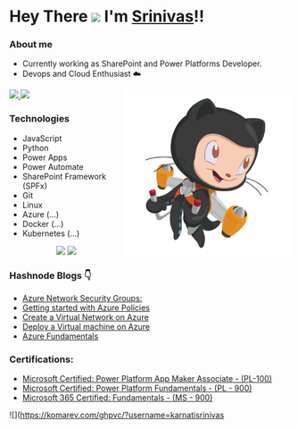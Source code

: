 #  Hey There <img src="https://github.com/TheDudeThatCode/TheDudeThatCode/blob/master/Assets/Hi.gif" width="29px"> I'm [Srinivas](https://www.linkedin.com/in/srinivas-karnati)!!

### About me
- Currently working as SharePoint and Power Platforms Developer.
- Devops and Cloud Enthusiast ☁️

<img align="right" alt="PNG" src="https://github.com/karnatisrinivas/karnatisrinivas/blob/main/cat.png" width="300" height="300" />

<a href="https://www.linkedin.com/in/srinivas-karnati">
  <img src="https://img.shields.io/badge/LinkedIn-0077B5?style=for-the-badge&logo=linkedin&logoColor=white" /> 
 </a> 
<a href="https://twitter.com/__karnati">
  <img src="https://img.shields.io/badge/Twitter-1DA1F2?style=for-the-badge&logo=twitter&logoColor=white"   />
</a>

### Technologies
- JavaScript
- Python
- Power Apps
- Power Automate
- SharePoint Framework (SPFx)
- Git
- Linux
- Azure (...)
- Docker (...)
- Kubernetes (...)




<p align="center">
	<img width="48%" src="https://github-readme-stats.vercel.app/api?username=karnatisrinivas&show_icons=true&theme=dark" />
  <img width="48%" src="https://github-readme-streak-stats.herokuapp.com/?user=karnatisrinivas&theme=dark" />
</p>

### Hashnode Blogs 👇
<!-- HASHNODE_BLOG:START -->
- [Azure Network Security Groups:](https://srinivaskarnati.hashnode.dev/azure-network-security-groups-cl06s1mn10g8zudnvgtcl8tzv)
- [Getting started with Azure Policies](https://srinivaskarnati.hashnode.dev/getting-started-with-azure-policies-ckzy3ener000e8lnv4gkzddnk)
- [Create a Virtual Network on Azure](https://srinivaskarnati.hashnode.dev/create-a-virtual-network-on-azure-ckzutli0m05veids17r57alsj)
- [Deploy a Virtual machine on Azure](https://srinivaskarnati.hashnode.dev/deploy-a-virtual-machine-on-azure-ckzsin3h701472ps16eiu0ypo)
- [Azure Fundamentals](https://srinivaskarnati.hashnode.dev/azure-fundamentals-ckzpmayxl0fg6r4s18j7d2rqz)
<!-- HASHNODE_BLOG:END -->

### Certifications:

- [Microsoft Certified: Power Platform App Maker Associate - (PL-100)](https://www.credly.com/badges/0ab34c2c-254f-49da-8ce2-ca44d1a2242c/public_url)
- [Microsoft Certified: Power Platform Fundamentals - (PL - 900)](https://www.credly.com/badges/47d424f1-02a2-4143-a862-a9e340363581/public_url)
- [Microsoft 365 Certified: Fundamentals - (MS - 900)](https://www.credly.com/badges/d296e48a-4db1-4236-a6cb-ed1f0d19f30e/public_url)

![](https://komarev.com/ghpvc/?username=karnatisrinivas

